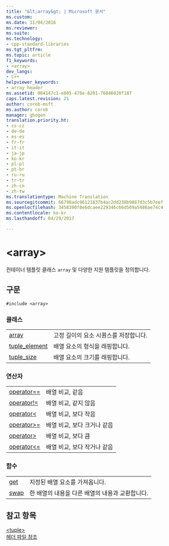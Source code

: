 ```yaml
---
title: "&lt;array&gt; | Microsoft 문서"
ms.custom: 
ms.date: 11/04/2016
ms.reviewer: 
ms.suite: 
ms.technology:
- cpp-standard-libraries
ms.tgt_pltfrm: 
ms.topic: article
f1_keywords:
- <array>
dev_langs:
- C++
helpviewer_keywords:
- array header
ms.assetid: 084147c1-e805-478e-8201-76846020f187
caps.latest.revision: 21
author: corob-msft
ms.author: corob
manager: ghogen
translation.priority.ht:
- cs-cz
- de-de
- es-es
- fr-fr
- it-it
- ja-jp
- ko-kr
- pl-pl
- pt-br
- ru-ru
- tr-tr
- zh-cn
- zh-tw
ms.translationtype: Machine Translation
ms.sourcegitcommit: 66798adc96121837b4ac2dd238b9887d3c5b7eef
ms.openlocfilehash: 3458390f8e6dcaee229346c66d569a5486ae74c4
ms.contentlocale: ko-kr
ms.lasthandoff: 04/29/2017

---
```

# <a name="ltarraygt"></a>&lt;array&gt;
컨테이너 템플릿 클래스 `array` 및 다양한 지원 템플릿을 정의합니다.  
  
## <a name="syntax"></a>구문  
  
```  
#include <array>  
```  
  
### <a name="classes"></a>클래스  
  
|||  
|-|-|  
|[array](../standard-library/array-class-stl.md)|고정 길이의 요소 시퀀스를 저장합니다.|  
|[tuple_element](../standard-library/tuple-element-class-tuple.md)|배열 요소의 형식을 래핑합니다.|  
|[tuple_size](../standard-library/tuple-size-class-tuple.md)|배열 요소의 크기를 래핑합니다.|  
  
### <a name="operators"></a>연산자  
  
|||  
|-|-|  
|[operator==](../standard-library/array-operators.md#op_eq_eq)|배열 비교, 같음|  
|[operator!=](../standard-library/array-operators.md#op_neq)|배열 비교, 같지 않음|  
|[operator\<](../standard-library/array-operators.md#op_lt)|배열 비교, 보다 작음|  
|[operator>=](../standard-library/array-operators.md#op_gt_eq)|배열 비교, 보다 크거나 같음|  
|[operator>](../standard-library/array-operators.md#op_gt)|배열 비교, 보다 큼|  
|[operator<=](../standard-library/array-operators.md#op_lt_eq)|배열 비교, 보다 작거나 같음|  
  
### <a name="functions"></a>함수  
  
|||  
|-|-|  
|[get](../standard-library/array-functions.md#get)|지정된 배열 요소를 가져옵니다.|  
|[swap](../standard-library/array-functions.md#swap)|한 배열의 내용을 다른 배열의 내용과 교환합니다.|  
  
## <a name="see-also"></a>참고 항목  
 [\<tuple>](../standard-library/tuple.md)   
 [헤더 파일 참조](../standard-library/cpp-standard-library-header-files.md)




